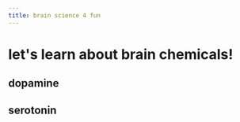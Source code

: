 ```yaml
---
title: brain science 4 fun
---
```


# let's learn about brain chemicals!

## dopamine

## serotonin
